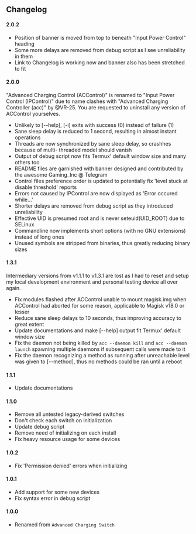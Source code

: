 ## Changelog

#### 2.0.2

- Position of banner is moved from top to beneath "Input Power Control" heading
- Some more delays are removed from debug script as I see unreliability in them
- Link to Changelog is working now and banner also has been stretched to fit

#### 2.0.0

"Advanced Charging Control (ACControl)" is renamed to "Input Power Control (IPControl)"
due to name clashes with "Advanced Charging Controller (acc)" by @VR-25. You are
requested to uninstall any version of ACControl yourselves.

- Unlikely to [--help], [-i] exits with success (0) instead of failure (1)
- Sane sleep delay is reduced to 1 second, resulting in almost instant operations
- Threads are now synchronized by sane sleep delay, so crashhes because of multi-
  threaded model should vanish
- Output of debug script now fits Termux' default window size and many others too
- README files are garnished with banner designed and contributed by the awesome
  Gaming_Inc @ Telegram
- Control files preference order is updated to potentially fix 'level stuck at
  disable threshold' reports
- Errors not caused by IPControl are now displayed as 'Error occured while...'
- Shorter delays are removed from debug script as they introduced unreliability
- Effective UID is presumed root and is never seteuid(UID_ROOT) due to SELinux
- Commandline now implements short options (with no GNU extensions) instead of
  long ones
- Unused symbols are stripped from binaries, thus greatly reducing binary sizes

#### 1.3.1

Intermediary versions from v1.1.1 to v1.3.1 are lost as I had to reset and setup
my local development environment and personal testing device all over again.

- Fix modules flashed after ACControl unable to mount magisk.img when ACControl
  had aborted for some reason, applicable to Magisk v18.0 or lesser
- Reduce sane sleep delays to 10 seconds, thus improving accuracy to great extent
- Update documentations and make [--help] output fit Termux' default window size
- Fix the daemon not being killed by `acc --daemon kill` and `acc --daemon launch`
  spawning multiple daemons if subsequent calls were made to it
- Fix the daemon recognizing a method as running after unreachable level was given
  to [--method], thus no methods could be ran until a reboot

#### 1.1.1

- Update documentations

#### 1.1.0

- Remove all untested legacy-derived switches
- Don't check each switch on initialization
- Update debug script
- Remove need of initializing on each install
- Fix heavy resource usage for some devices

#### 1.0.2

- Fix 'Permission denied' errors when initializing

#### 1.0.1

- Add support for some new devices
- Fix syntax error in debug script

#### 1.0.0

- Renamed from `Advanced Charging Switch`

